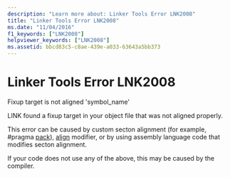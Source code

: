 ```yaml
---
description: "Learn more about: Linker Tools Error LNK2008"
title: "Linker Tools Error LNK2008"
ms.date: "11/04/2016"
f1_keywords: ["LNK2008"]
helpviewer_keywords: ["LNK2008"]
ms.assetid: bbcd83c5-c8ae-439e-a033-63643a5bb373
---
```

# Linker Tools Error LNK2008

Fixup target is not aligned 'symbol_name'

LINK found a fixup target in your object file that was not aligned properly.

This error can be caused by custom secton alignment (for example, #pragma [pack](../../preprocessor/pack.md)), [align](../../cpp/align-cpp.md) modifier, or by using assembly language code that modifies secton alignment.

If your code does not use any of the above, this may be caused by the compiler.
